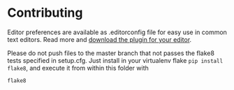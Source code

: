 # Contributing

Editor preferences are available as .editorconfig file for easy use in common text editors. Read more and [download the plugin for your editor](http://editorconfig.org).

Please do not push files to the master branch that not passes the flake8 tests specified in setup.cfg. Just install in your virtualenv flake `pip install flake8`, and execute it from within this folder with

```
flake8
```